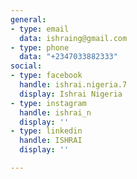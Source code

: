```yaml
---
general:
- type: email
  data: ishraing@gmail.com
- type: phone
  data: "+2347033882333"
social:
- type: facebook
  handle: ishrai.nigeria.7
  display: Ishrai Nigeria
- type: instagram
  handle: ishrai_n
  display: ''
- type: linkedin
  handle: ISHRAI
  display: ''

---
```

